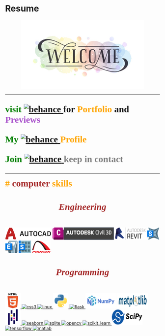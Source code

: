 
# Resume

<div align='center'>
<img width=400 src="https://github.com/hmae/hmae/raw/master/docs/assets/welcome.jpg" alt='stock.adobe.com  welcome picture'>
</div>

<hr>

<p aligh=center style=font-family:elephant;font-size:30px> <b> <span style=color:green> visit</span>
    <a href="https://www.behance.net/hosammae992a">
        <img height=40 src="https://cdn.worldvectorlogo.com/logos/behance-3.svg" alt="behance"/>
    </a>
    for <span style=color:orange >Portfolio</span> and <span style=color:#aa55cc >Previews
    </b>
</p>

<p aligh=center style=font-family:elephant;font-size:30px> <b> <span style=color:green> My</span>
    <a href="https://linkedin.com/in/hosam-mohamed">
        <img height=40 src="https://cdn.worldvectorlogo.com/logos/linkedin-logo-2013-1.svg" alt="behance"/> </a>
    <span style=color:orange >Profile
    </b>
</p>

<p aligh=center style=font-family:elephant;font-size:30px> <b> <span style=color:green> Join</span>
<a href="https://discord.gg/https://discord.gg/VqTPh6599f">
        <img height=40 src="https://cdn.worldvectorlogo.com/logos/discord-logo-color-wordmark-1.svg" alt="behance"/> </a>
    <span style=color:gray > keep in contact
    </b>
</p>
<hr>
<div align="left">

<b>
    <div style=color:orange;font-size:30px;font-family:elephant> # <span style=color:brown> computer </span> skills
    <h5 style=color:brown align=center> Engineering </p>
    </div>
</b>


<a href="https://www.autodesk.com/" target="_blank">
    <img src="https://raw.githubusercontent.com/hmae/hmae/master/docs/assets/ico/autocad1.png" alt='autocad' width=150px height=40px/></a>
<a href="https://www.autodesk.com/" target="_blank">
    <img src="https://raw.githubusercontent.com/hmae/hmae/master/docs/assets/ico/C3D.png" alt='Civil-3D' width="200" height="40"/></a>
<a href="https://www.autodesk.com/" target="_blank">
    <img src="https://raw.githubusercontent.com/hmae/hmae/master/docs/assets/ico/revit.svg" alt='revit' width=100px height=40px/></a>

<a href="https://www.csiamerica.com/" target="_blank">
    <img src="https://raw.githubusercontent.com/hmae/hmae/master/docs/assets/ico/SAP2000-22.png" alt='SAP' height="40" width="40"/></a>
<a href="https://www.csiamerica.com/" target="_blank">
    <img src="https://raw.githubusercontent.com/hmae/hmae/master/docs/assets/ico/ETABS-19.png" alt='ETABS' height="40" width="40"/></a>
<a href="https://www.csiamerica.com/" target="_blank">
    <img src="https://raw.githubusercontent.com/hmae/hmae/master/docs/assets/ico/CSI-SAFE-.png" alt='SAFE' height="40" width="40"/></a>
<a href="https://www.prokon.com/" target="_blank">
    <img src="https://raw.githubusercontent.com/hmae/hmae/master/docs/assets/ico/PROKON-1.png" alt='PROKON' height="40" width="60"/></a>

<b>
    <div style=color:orange;font-size:30px;font-family:elephant>
        <h5 style=color:brown align=center> Programming </p>
    </div>
</b>
<a href="https://www.w3.org/html/" target="_blank" rel="noreferrer">
    <img src="https://raw.githubusercontent.com/devicons/devicon/master/icons/html5/html5-original-wordmark.svg" alt="html5" height="50" width="50"/> </a> 
<a href="https://www.w3schools.com/css/" target="_blank" rel="noreferrer">
    <img src="https://www.vectorlogo.zone/logos/w3_css/w3_css-official.svg" alt="css3" height="50" width="50"/> </a>
<a href="https://www.linux.org/" target="_blank" rel="noreferrer">
    <img src="https://www.vectorlogo.zone/logos/linux/linux-icon.svg" alt="linux" height="50" width="80"/> </a>

<a href="https://www.python.org" target="_blank" rel="noreferrer">
    <img src="https://raw.githubusercontent.com/devicons/devicon/master/icons/python/python-original.svg" alt="python" height="50" width="50"/> </a> 
<a href="https://flask.palletsprojects.com/" target="_blank" rel="noreferrer">
    <img src="https://www.vectorlogo.zone/logos/palletsprojects_flask/palletsprojects_flask-ar21.svg" alt="flask" height="50" width="80"/> </a>
<a href="https://numpy.org/" target="_blank">
    <img src="https://raw.githubusercontent.com/hmae/hmae/master/docs/assets/ico/numpylogo.svg" alt="numpy" width=100px height=50px/></a>
<a href="https://matplotlib.org/" target="_blank">
    <img src="https://raw.githubusercontent.com/hmae/hmae/master/docs/assets/ico/matplotlib.svg" alt='matplotlib' width=100px height=50px/></a>
<a href="https://pandas.pydata.org/" target="_blank" rel="noreferrer">
    <img src="https://raw.githubusercontent.com/devicons/devicon/2ae2a900d2f041da66e950e4d48052658d850630/icons/pandas/pandas-original.svg" alt="pandas" height="50" width="50"/> </a>
<a href="https://seaborn.pydata.org/" target="_blank" rel="noreferrer">
    <img src="https://seaborn.pydata.org/_images/logo-mark-lightbg.svg" alt="seaborn" height="50" width="50"/> </a> 
<a href="https://www.sqlite.org/" target="_blank" rel="noreferrer">
    <img src="https://www.vectorlogo.zone/logos/sqlite/sqlite-icon.svg" alt="sqlite" height="50" width="50"/> </a>
<a href="https://opencv.org/" target="_blank" rel="noreferrer">
    <img src="https://www.vectorlogo.zone/logos/opencv/opencv-icon.svg" alt="opencv" height="50" width="50"/> </a>
<a href="https://scikit-learn.org/" target="_blank" rel="noreferrer">
    <img src="https://upload.wikimedia.org/wikipedia/commons/0/05/Scikit_learn_logo_small.svg" alt="scikit_learn" height="50" width="60"/> </a> 
<a href="https://www.scipy.org/" target="_blank">
    <img src="https://raw.githubusercontent.com/hmae/hmae/master/docs/assets/ico/scipy1.png" alt='scipy' width=100px height=50px/></a>
<a href="https://www.tensorflow.org" target="_blank" rel="noreferrer">
    <img src="https://www.vectorlogo.zone/logos/tensorflow/tensorflow-icon.svg" alt="tensorflow" height="50" width="50"/> </a>

<a href="https://www.mathworks.com/" target="_blank" rel="noreferrer">
    <img src="https://upload.wikimedia.org/wikipedia/commons/2/21/Matlab_Logo.png" alt="matlab" height="50" width="50"/> </a>

</div>

<!-- 
<p> A gentel preview of Certified Courses </p>
<iframe src="https://docs.google.com/viewer?url=https://github.com/hmae/hmae/raw/master/docs/assets/certs.pdf &embedded=true"  width=600 height=400></iframe>
 -->
